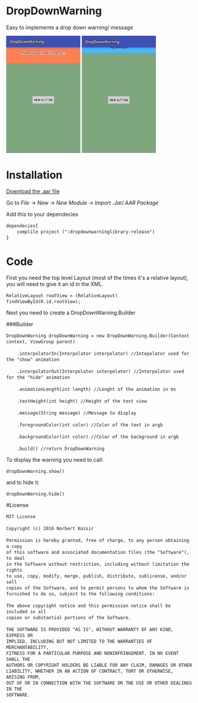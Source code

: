 # DropDownWarning
Easy to implemente a drop down warning/ message

<img src="gif/bounce.gif" width="200">
<img src="gif/standart.gif" width="200">

# Installation

[Download the .aar file](https://github.com/Brudigem/DropDownWarning/raw/master/dropdownwarninglibrary-release.aar)

Go to *File* -> *New* -> *New Module* -> *Import .Jar/.AAR Package*

Add this to your dependecies
```
dependecies{
    complile project (":dropdownwarninglibrary-release")
}

```

# Code


First you need the top level Layout (most of the times it's a relative layout), you will need to give it an id in the XML.

```
RelativeLayout rootView = (RelativeLayout) findViewById(R.id.rootView);
```
Next you need to create a DropDownWarning.Builder

###Builder
```
DropDownWarning dropDownWarning = new DropDownWarning.Builder(Context context, ViewGroup parent)

    .interpolatorIn(Interpolator interpolator) //Intepolator used for the "show" animation
    
    .interpolatorOut(Interpolator interpolator) //Interpolator used for the "hide" animation
    
    .animationLength(int length) //Lenght of the animation in ms
    
    .textHeight(int height) //Height of the text view
    
    .message(String message) //Message to display
    
    .foregroundColor(int color) //Color of the text in argb
    
    .backgroundColor(int color) //Color of the background in argb
    
    .build() //return DropDownWarning
```


To display the warning you need to call:
```
dropDownWarning.show()
```
and to hide it:
```
dropDownWarning.hide()
```

#License
```
MIT License

Copyright (c) 2016 Norbert Kozsir

Permission is hereby granted, free of charge, to any person obtaining a copy
of this software and associated documentation files (the "Software"), to deal
in the Software without restriction, including without limitation the rights
to use, copy, modify, merge, publish, distribute, sublicense, and/or sell
copies of the Software, and to permit persons to whom the Software is
furnished to do so, subject to the following conditions:

The above copyright notice and this permission notice shall be included in all
copies or substantial portions of the Software.

THE SOFTWARE IS PROVIDED "AS IS", WITHOUT WARRANTY OF ANY KIND, EXPRESS OR
IMPLIED, INCLUDING BUT NOT LIMITED TO THE WARRANTIES OF MERCHANTABILITY,
FITNESS FOR A PARTICULAR PURPOSE AND NONINFRINGEMENT. IN NO EVENT SHALL THE
AUTHORS OR COPYRIGHT HOLDERS BE LIABLE FOR ANY CLAIM, DAMAGES OR OTHER
LIABILITY, WHETHER IN AN ACTION OF CONTRACT, TORT OR OTHERWISE, ARISING FROM,
OUT OF OR IN CONNECTION WITH THE SOFTWARE OR THE USE OR OTHER DEALINGS IN THE
SOFTWARE.
```



